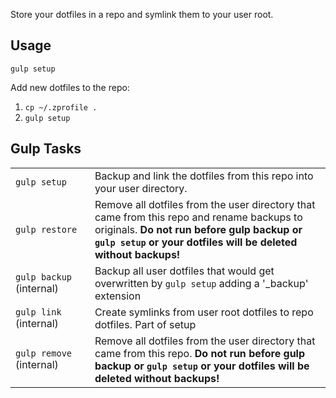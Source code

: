 Store your dotfiles in a repo and symlink them to your user root.

## Usage

```
gulp setup
```

Add new dotfiles to the repo:

1. `cp ~/.zprofile .`
2. `gulp setup`

## Gulp Tasks
<table>
	<tr>
		<td><code>gulp&nbsp;setup</code></td>
		<td>Backup and link the dotfiles from this repo into your user directory.</td>
	</tr>
	<tr>
		<td><code>gulp&nbsp;restore</code></td>
		<td>Remove all dotfiles from the user directory that came from this repo and rename backups to originals. <b>Do not run before gulp backup or <code>gulp&nbsp;setup</code> or your dotfiles will be deleted without backups!</b></td>
	</tr>
	<tr>
		<td><code>gulp&nbsp;backup</code> (internal)</td>
		<td>Backup all user dotfiles that would get overwritten by <code>gulp&nbsp;setup</code> adding a '_backup' extension</td>
	</tr>
	<tr>
		<td><code>gulp&nbsp;link</code> (internal)</td>
		<td>Create symlinks from user root dotfiles to repo dotfiles. Part of setup</td>
	</tr>
	<tr>
		<td><code>gulp&nbsp;remove</code> (internal)</td>
		<td>Remove all dotfiles from the user directory that came from this repo. <b>Do not run before gulp backup or <code>gulp&nbsp;setup</code> or your dotfiles will be deleted without backups!</b></td>
	</tr>
</table>
